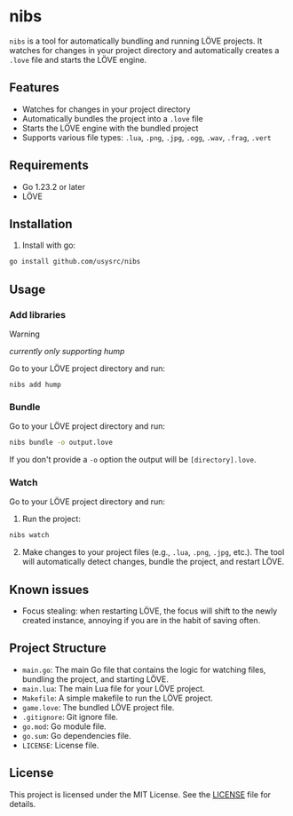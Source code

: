 # nibs

`nibs` is a tool for automatically bundling and running LÖVE projects. It watches for changes in your project directory and automatically creates a `.love` file and starts the LÖVE engine.

## Features

- Watches for changes in your project directory
- Automatically bundles the project into a `.love` file
- Starts the LÖVE engine with the bundled project
- Supports various file types: `.lua`, `.png`, `.jpg`, `.ogg`, `.wav`, `.frag`, `.vert`

## Requirements

- Go 1.23.2 or later
- LÖVE

## Installation

1. Install with go: 
```sh
go install github.com/usysrc/nibs
```

## Usage

### Add libraries
> [!warning]
> *currently only supporting hump*

Go to your LÖVE project directory and run:

```shell
nibs add hump
```

### Bundle
Go to your LÖVE project directory and run:

```sh
nibs bundle -o output.love
```

If you don't provide a `-o` option the output will be `[directory].love`.

### Watch
Go to your LÖVE project directory and run:

1. Run the project:
```sh
nibs watch
```

2. Make changes to your project files (e.g., `.lua`, `.png`, `.jpg`, etc.). The tool will automatically detect changes, bundle the project, and restart LÖVE.


## Known issues
- Focus stealing: when restarting LÖVE, the focus will shift to the newly created instance, annoying if you are in the habit of saving often.

## Project Structure

- `main.go`: The main Go file that contains the logic for watching files, bundling the project, and starting LÖVE.
- `main.lua`: The main Lua file for your LÖVE project.
- `Makefile`: A simple makefile to run the LÖVE project.
- `game.love`: The bundled LÖVE project file.
- `.gitignore`: Git ignore file.
- `go.mod`: Go module file.
- `go.sum`: Go dependencies file.
- `LICENSE`: License file.

## License

This project is licensed under the MIT License. See the [LICENSE](LICENSE) file for details.